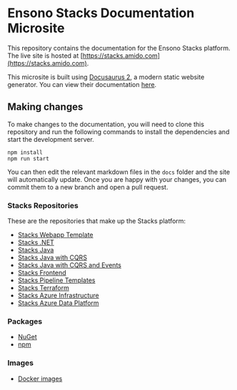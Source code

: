 # Ensono Stacks Documentation Microsite
This repository contains the documentation for the Ensono Stacks platform.
The live site is hosted at [https://stacks.amido.com](https://stacks.amido.com).

This microsite is built using [Docusaurus 2](https://v2.docusaurus.io/), a modern static website generator.
You can view their documentation [here](https://v2.docusaurus.io/docs/).

## Making changes
To make changes to the documentation, you will need to clone this repository and run the following commands to install the dependencies and start the development server.

```console
npm install
npm run start
```
You can then edit the relevant markdown files in the `docs` folder and the site will automatically update.
Once you are happy with your changes, you can commit them to a new branch and open a pull request.

### Stacks Repositories
These are the repositories that make up the Stacks platform:
- [Stacks Webapp Template](https://github.com/amido/stacks-webapp-template)
- [Stacks .NET](https://github.com/amido/stacks-dotnet)
- [Stacks Java](https://github.com/amido/stacks-java)
- [Stacks Java with CQRS](https://github.com/amido/stacks-java-cqrs)
- [Stacks Java with CQRS and Events](https://github.com/amido/stacks-java-cqrs-events)
- [Stacks Frontend](https://github.com/amido/stacks-nx-plugins)
- [Stacks Pipeline Templates](https://github.com/amido/stacks-pipeline-templates)
- [Stacks Terraform](https://github.com/amido/stacks-terraform)
- [Stacks Azure Infrastructure](https://github.com/amido/stacks-infrastructure-aks)
- [Stacks Azure Data Platform](https://github.com/amido/stacks-azure-data)

### Packages
- [NuGet](https://www.nuget.org/profiles/amidostacks)
- [npm](https://www.npmjs.com/~ensonostacks)

### Images
- [Docker images](https://hub.docker.com/u/amidostacks)
